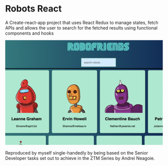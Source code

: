 # Robots React

A Create-react-app project that uses React Redux to manage states, fetch APIs and allows the user to search for the fetched results using functional components and hooks

![alt text](https://github.com/fion21/Robots-React/blob/master/robosample.png)

Reproduced by myself single-handedly by being based on the Senior Developer tasks set out to achieve in the ZTM Series by Andrei Neagoie.
